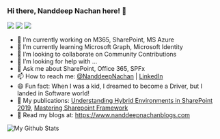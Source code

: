 ### Hi there, Nanddeep Nachan here! 👋

![](https://img.shields.io/badge/Microsoft-MVP-blue)
![](https://img.shields.io/badge/Microsoft-MCT-red)
![](https://img.shields.io/badge/Office%20365-Consultant-orange)

<!--
**nanddeepn/nanddeepn** is a ✨ _special_ ✨ repository because its `README.md` (this file) appears on your GitHub profile.
-->
- 🔭 I’m currently working on M365, SharePoint, MS Azure
- 🌱 I’m currently learning Microsoft Graph, Microsoft Identity
- 👯 I’m looking to collaborate on Community Contributions
- 🤔 I’m looking for help with ...
- 💬 Ask me about SharePoint, Office 365, SPFx
- 📫 How to reach me: [@NanddeepNachan](https://twitter.com/NanddeepNachan) | [LinkedIn](https://www.linkedin.com/in/nanddeepnachan/)
- 😄 Fun fact: When I was a kid, I dreamed to become a Driver, but I landed in Software world!
- 📙 My publications: [Understanding Hybrid Environments in SharePoint 2019](https://www.amazon.com/Understanding-Hybrid-Environments-SharePoint-2019/dp/148426049X), [Mastering Sharepoint Framework](https://www.amazon.in/Mastering-Sharepoint-Framework-Easy-Follow/dp/938932887X)
- 📰 Read my blogs at: https://www.nanddeepnachanblogs.com

![My Github Stats](https://github-readme-stats.vercel.app/api?username=nanddeepn&show_icons=true)

